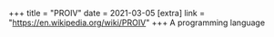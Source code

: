+++
title = "PROIV"
date = 2021-03-05
[extra]
link = "https://en.wikipedia.org/wiki/PROIV"
+++
A programming language

